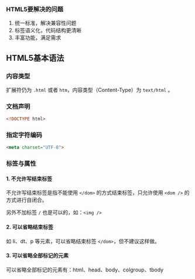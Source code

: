 ### HTML5要解决的问题

1. 统一标准，解决兼容性问题
2. 标签语义化，代码结构更清晰
3. 丰富功能，满足需求

## HTML5基本语法

### 内容类型

扩展符仍为 `.html` 或者 `htm`，内容类型（Content-Type）为 `text/html` 。

### 文档声明

```html
<!DOCTYPE html>
```

### 指定字符编码

```html
<meta charset="UTF-8">
```

### 标签与属性

#### 1. 不允许写结束标签

不允许写结束标签是指不能使用 `</dom>` 的方式结束标签，只允许使用 `<dom />` 的方式进行自闭合。

另外不加标签 `/` 也是可以的，如：`<img />`

#### 2. 可以省略结束标签

如 li、dt、p 等元素，可以省略结束标签 `</dom>`，但不建议这样做。

#### 3. 可以省略全部标记的元素

可以省略全部标记的元素有：html、head、body、colgroup、tbody
